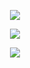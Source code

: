 <p align="center"><img src="https://imgur.com/SSqlnTP.png"/></p>
<p align="center">
  <img src="https://imgur.com/LYk2YhR.png"/>
</p>

<p align="center"><img src="https://imgur.com/SSqlnTP.png"/></p>

